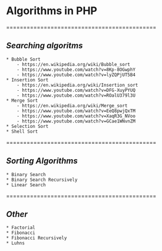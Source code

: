 # **Algorithms in PHP**
============================================

## **_Searching algoritms_**
	* Bubble Sort
		- https://en.wikipedia.org/wiki/Bubble_sort
		- https://www.youtube.com/watch?v=8Kp-8OGwphY 
		- https://www.youtube.com/watch?v=lyZQPjUT5B4
	* Insertion Sort
		- https://en.wikipedia.org/wiki/Insertion_sort
		- https://www.youtube.com/watch?v=DFG-XuyPYUQ
		- https://www.youtube.com/watch?v=ROalU379l3U
	* Merge Sort
		- https://en.wikipedia.org/wiki/Merge_sort
		- https://www.youtube.com/watch?v=EeQ8pwjQxTM
		- https://www.youtube.com/watch?v=XaqR3G_NVoo
		- https://www.youtube.com/watch?v=GCae1WNvnZM
	* Selection Sort
	* Shell Sort
    
============================================
## **_Sorting Algorithms_**
	* Binary Search
	* Binary Search Recursively
	* Linear Search

============================================
## **_Other_**
	* Factorial
	* Fibonacci
	* Fibonacci Recursively
	* Luhns